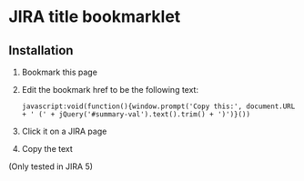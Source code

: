 # JIRA title bookmarklet

## Installation

1. Bookmark this page
2. Edit the bookmark href to be the following text:

    ```javascript:void(function(){window.prompt('Copy this:', document.URL + ' (' + jQuery('#summary-val').text().trim() + ')')}())```

3. Click it on a JIRA page
4. Copy the text


(Only tested in JIRA 5)
